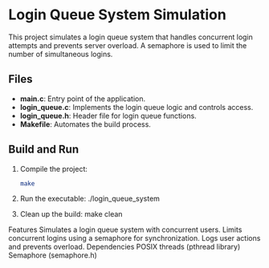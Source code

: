# Login Queue System Simulation

This project simulates a login queue system that handles concurrent login attempts and prevents server overload. A semaphore is used to limit the number of simultaneous logins.

## Files

- **main.c**: Entry point of the application.
- **login_queue.c**: Implements the login queue logic and controls access.
- **login_queue.h**: Header file for login queue functions.
- **Makefile**: Automates the build process.

## Build and Run

1. Compile the project:
   ```bash
   make

2. Run the executable:
   ./login_queue_system

3. Clean up the build:
   make clean


Features
Simulates a login queue system with concurrent users.
Limits concurrent logins using a semaphore for synchronization.
Logs user actions and prevents overload.
Dependencies
POSIX threads (pthread library)
Semaphore (semaphore.h)


